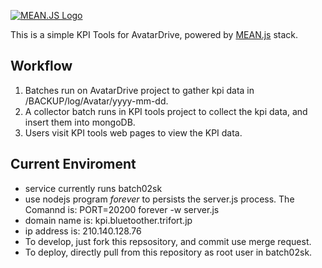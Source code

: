 [![MEAN.JS Logo](http://meanjs.org/img/logo-small.png)](http://meanjs.org/)

This is a simple KPI Tools for AvatarDrive, powered by [MEAN.js](http://meanjs.org/) stack.

## Workflow

1. Batches run on AvatarDrive project to gather kpi data in /BACKUP/log/Avatar/yyyy-mm-dd.
2. A collector batch runs in KPI tools project to collect the kpi data, and insert them into mongoDB.
3. Users visit KPI tools web pages to view the KPI data.

## Current Enviroment

  * service currently runs batch02sk
  * use nodejs program *forever* to persists the server.js process. The Comannd is: PORT=20200 forever -w server.js
  * domain name is: kpi.bluetoother.trifort.jp
  * ip address is: 210.140.128.76
  * To develop, just fork this repsository, and commit use merge request.
  * To deploy, directly pull from this repository as root user in batch02sk.
